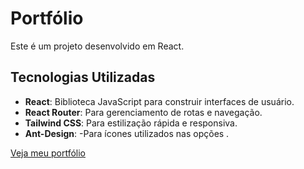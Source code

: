 <h1>Portfólio</h1>

Este é um projeto desenvolvido em React.

## Tecnologias Utilizadas

- **React**: Biblioteca JavaScript para construir interfaces de usuário.
- **React Router**: Para gerenciamento de rotas e navegação.
- **Tailwind CSS**: Para estilização rápida e responsiva.
- **Ant-Design**: -Para ícones utilizados nas opções .

[Veja meu portfólio](https://portfolio-carlleons-projects.vercel.app)

   <!-- src="https://avatars.githubusercontent.com/u/109290792?s=400&u=808f03981b3842b88d1f12709b004f3c331884b4&v=4" -->
